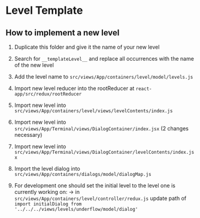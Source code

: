 # Level Template

## How to implement a new level

1) Duplicate this folder and give it the name of your new level
2) Search for `__templateLevel__` and replace all occurrences with the name of the new level
3) Add the level name to `src/views/App/containers/level/model/levels.js`
4) Import new level reducer into the rootReducer at `react-app/src/redux/rootReducer`
5) Import new level into `src/views/App/containers/level/views/levelContents/index.js`
6) Import new level into `src/views/App/Terminal/views/DialogContainer/index.jsx` (2 changes necessary)
7) Import new level into `src/views/App/Terminal/views/DialogContainer/levelContents/index.jsx`
8) Import the level dialog into `src/views/App/containers/dialogs/model/dialogMap.js`

9) For development one should set the initial level to the level one is currently working on:
   -> in `src/views/App/containers/level/controller/redux.js` update path of `import initialDialog from '../../../views/levels/underflow/model/dialog'`
